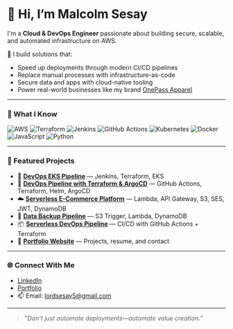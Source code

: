 # 👋 Hi, I’m Malcolm Sesay

I'm a **Cloud & DevOps Engineer** passionate about building secure, scalable, and automated infrastructure on AWS.

🚀 I build solutions that:
- Speed up deployments through modern CI/CD pipelines
- Replace manual processes with infrastructure-as-code
- Secure data and apps with cloud-native tooling
- Power real-world businesses like my brand [OnePass Apparel](https://onepassapparel.com)

---

### 🧠 What I Know
![AWS](https://img.shields.io/badge/-AWS-orange?style=flat&logo=amazonaws)
![Terraform](https://img.shields.io/badge/-Terraform-623CE4?style=flat&logo=terraform)
![Jenkins](https://img.shields.io/badge/-Jenkins-black?style=flat&logo=jenkins)
![GitHub Actions](https://img.shields.io/badge/-GitHub%20Actions-2088FF?style=flat&logo=githubactions)
![Kubernetes](https://img.shields.io/badge/-Kubernetes-326CE5?style=flat&logo=kubernetes)
![Docker](https://img.shields.io/badge/-Docker-2496ED?style=flat&logo=docker)
![JavaScript](https://img.shields.io/badge/-JavaScript-F7DF1E?style=flat&logo=javascript)
![Python](https://img.shields.io/badge/-Python-3776AB?style=flat&logo=python)

---

### 📂 Featured Projects
- 🔧 [**DevOps EKS Pipeline**](https://github.com/LordSesay/DevOps-EKS-Pipeline) — Jenkins, Terraform, EKS
- 🔁 [**DevOps Pipeline with Terraform & ArgoCD**](https://github.com/LordSesay/devops-pipeline-terraform-argocd) — GitHub Actions, Terraform, Helm, ArgoCD
- ☁️ [**Serverless E-Commerce Platform**](https://github.com/LordSesay/aws-ecommerce-infra-onepass) — Lambda, API Gateway, S3, SES, JWT, DynamoDB
- 🔁 [**Data Backup Pipeline**](https://github.com/LordSesay/aws-data-backup-pipeline) — S3 Trigger, Lambda, DynamoDB
- 📦 [**Serverless DevOps Pipeline**](https://github.com/LordSesay/serverless-devops-pipeline) — CI/CD with GitHub Actions + Terraform
- 🧠 [**Portfolio Website**](https://lordsesay.github.io/portfolio/) — Projects, resume, and contact

---

### 🌐 Connect With Me
- [LinkedIn](https://www.linkedin.com/in/malcolmsesay/)
- [Portfolio](https://lordsesay.github.io/portfolio/)
- 📫 Email: lordsesay5@gmail.com

---

> _“Don’t just automate deployments—automate value creation.”_
